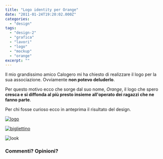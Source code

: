 ```yaml
---
title: "Logo identity per Orange"
date: "2011-01-24T19:20:02.000Z"
categories:
  - "design"
tags:
  - "design-2"
  - "grafica"
  - "lavori"
  - "logo"
  - "mockup"
  - "orange"
excerpt: ""
---
```


Il mio grandissimo amico Calogero mi ha chiesto di realizzare il logo per la sua associazione. Ovviamente **non potevo deluderlo**.

Per questo motivo ecco che sorge dal suo nome, _Orange_, il logo che spero **cresca e si diffonda al più presto insieme all'operato dei ragazzi che ne fanno parte**.

Per chi fosse curioso ecco in anteprima il risultato del design.

[![](https://enricodeleo.s3.eu-south-1.amazonaws.com/uploads/2011/01/logo.jpg "logo")](https://enricodeleo.s3.eu-south-1.amazonaws.com/uploads/2011/01/logo.jpg")

[![](https://enricodeleo.s3.eu-south-1.amazonaws.com/uploads/2011/01/bigliettino-1024x724.jpg "bigliettino")](https://enricodeleo.s3.eu-south-1.amazonaws.com/uploads/2011/01/bigliettino.jpg")

![](https://enricodeleo.s3.eu-south-1.amazonaws.com/uploads/2011/01/look.png "look")

### **Commenti? Opinioni?**

